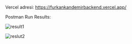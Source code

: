 Vercel adresi: https://furkankandemirbackend.vercel.app/

Postman Run Results:

![result1](https://github.com/user-attachments/assets/791edf91-e11e-4c2d-851c-a0016ec67ec3)

![reslut2](https://github.com/user-attachments/assets/f318826a-7276-44d9-9916-021bf420074a)
